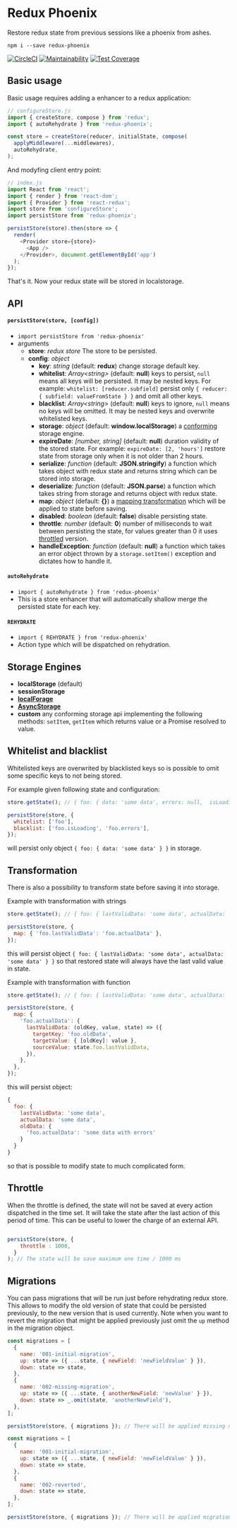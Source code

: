 # Redux Phoenix

Restore redux state from previous sessions like a phoenix from ashes.

`npm i --save redux-phoenix`

[![CircleCI](https://circleci.com/gh/adam-golab/redux-phoenix.svg?style=svg)](https://circleci.com/gh/adam-golab/redux-phoenix)
[![Maintainability](https://api.codeclimate.com/v1/badges/ccd7344d371177735562/maintainability)](https://codeclimate.com/github/adam-golab/redux-phoenix/maintainability)
[![Test Coverage](https://api.codeclimate.com/v1/badges/ccd7344d371177735562/test_coverage)](https://codeclimate.com/github/adam-golab/redux-phoenix/test_coverage)

## Basic usage

Basic usage requires adding a enhancer to a redux application:

```javascript
// configureStore.js
import { createStore, compose } from 'redux';
import { autoRehydrate } from 'redux-phoenix';

const store = createStore(reducer, initialState, compose(
  applyMiddleware(...middlewares),
  autoRehydrate,
);
```

And modyfing client entry point:

```javascript
// index.js
import React from 'react';
import { render } from 'react-dom';
import { Provider } from 'react-redux';
import store from 'configureStore';
import persistStore from 'redux-phoenix';

persistStore(store).then(store => {
  render(
    <Provider store={store}>
      <App />
    </Provider>, document.getElementById('app')
  );
});
```

That's it. Now your redux state will be stored in localstorage.

## API

#### `persistStore(store, [config])`
 - `import persistStore from 'redux-phoenix'`
 - arguments
   - **store**: *redux store* The store to be persisted.
   - **config**: *object*
     - **key**: *string* (default: **redux**) change storage default key.
     - **whitelist**: *Array\<string\>* (default: **null**) keys to persist, `null` means all keys will be persisted.
       It may be nested keys. For example: `whitelist: [reducer.subfield]` persist only
       `{ reducer: { subfield: valueFromState } }` and omit all other keys.
     - **blacklist**: *Array\<string\>* (default: **null**) keys to ignore, `null` means no keys will be omitted.
       It may be nested keys and overwrite whitelisted keys.
     - **storage**: *object* (default: **window.localStorage**) a
       [conforming](https://github.com/adam-golab/redux-phoenix#storage-engines) storage engine.
     - **expireDate**: *[number, string]* (default: **null**) duration validity of the stored state. For example:
       `expireDate: [2, 'hours']` restore state from storage only when it is not older than 2 hours.
     - **serialize**: *function* (default: **JSON.stringify**) a function which takes object with redux state and
       returns string which can be stored into storage.
     - **deserialize**: *function* (default: **JSON.parse**) a function which takes string from storage and returns
       object with redux state.
     - **map**: *object* (default: **{}**) a [mapping transformation](https://github.com/adam-golab/redux-phoenix#transformation) which will be applied to state before saving.
     - **disabled**: *boolean* (default: **false**) disable persisting state.
     - **throttle**: *number* (default: **0**) number of milliseconds to wait between persisting the state, for values greater than 0 it uses [throttled](https://github.com/adam-golab/redux-phoenix#throttle) version.
     - **handleException**: *function* (default: **null**) a function which takes an error object thrown by a `storage.setItem()` exception and dictates how to handle it.

#### `autoRehydrate`

 - `import { autoRehydrate } from 'redux-phoenix'`
 - This is a store enhancer that will automatically shallow merge the persisted state for each key.

#### `REHYDRATE`

 - `import { REHYDRATE } from 'redux-phoenix'`
 - Action type which will be dispatched on rehydration.

## Storage Engines

 - **localStorage** (default)
 - **sessionStorage**
 - **[localForage](https://github.com/mozilla/localForage)**
 - **[AsyncStorage](http://facebook.github.io/react-native/docs/asyncstorage.html#content)**
 - **custom** any conforming storage api implementing the following methods: `setItem`, `getItem` which returns value or
   a Promise resolved to value.

## Whitelist and blacklist

Whitelisted keys are overwrited by blacklisted keys so is possible to omit some specific keys to not being stored.

For example given following state and configuration:
```javascript
store.getState(); // { foo: { data: 'some data', errors: null,  isLoading: false }, bar: { data: 'some other data } }

persistStore(store, {
  whitelist: ['foo'],
  blacklist: ['foo.isLoading', 'foo.errors'],
});
```
will persist only object `{ foo: { data: 'some data' } }` in storage.

## Transformation

There is also a possibility to transform state before saving it into storage.

Example with transformation with strings
```javascript
store.getState(); // { foo: { lastValidData: 'some data', actualData: 'some data with errors' } }

persistStore(store, {
  map: { 'foo.lastValidData': 'foo.actualData' },
});
```

this will persist object `{ foo: { lastValidData: 'some data', actualData: 'some data' } }` so that restored state will
always have the last valid value in state.

Example with transformation with function
```javascript
store.getState(); // { foo: { lastValidData: 'some data', actualData: 'some data with errors' } }

persistStore(store, {
  map: {
    'foo.actualData': {
      lastValidData: (oldKey, value, state) => ({
        targetKey: 'foo.oldData',
        targetValue: { [oldKey]: value },
        sourceValue: state.foo.lastValidData,
      }),
    },
  },
});
```

this will persist object:
```javascript
{
  foo: {
    lastValidData: 'some data',
    actualData: 'some data',
    oldData: {
      'foo.actualData': 'some data with errors'
    }
  }
}
```

so that is possible to modify state to much complicated form.

## Throttle

When the throttle is defined, the state will not be saved at every action dispatched in the time set. It will take the state after the last action of this period of time.
This can be useful to lower the charge of an external API.

```javascript

persistStore(store, {
    throttle : 1000,
  }
); // The state will be save maximum one time / 1000 ms

```

## Migrations

You can pass migrations that will be run just before rehydrating redux store. This allows to modify the old version of state that could be persisted previously, to the
new version that is used currently. Note when you want to revert the migration that might be applied previously just omit the `up` method in the migration object.

```javascript
const migrations = [
  {
    name: '001-initial-migration',
    up: state => ({ ...state, { newField: 'newFieldValue' } }),
    down: state => state,
  },
  {
    name: '002-missing-migration',
    up: state => ({ ...state, { anotherNewField: 'newValue' } }),
    down: state => _.omit(state, 'anotherNewField'),
  },
];

persistStore(store, { migrations }); // There will be applied missing migrations from 2 passed
```

```javascript
const migrations = [
  {
    name: '001-initial-migration',
    up: state => ({ ...state, { newField: 'newFieldValue' } }),
    down: state => state,
  },
  {
    name: '002-reverted',
    down: state => state,
  },
];

persistStore(store, { migrations }); // There will be applied migration 001 (if not present) and reverted 002 (if present)
```
